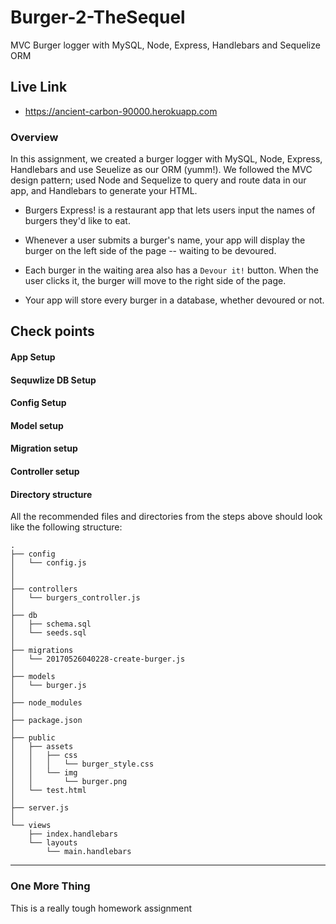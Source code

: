# Burger-2-TheSequel
MVC Burger logger with MySQL, Node, Express, Handlebars and Sequelize ORM

## Live Link
 - https://ancient-carbon-90000.herokuapp.com

### Overview

In this assignment, we created a burger logger with MySQL, Node, Express, Handlebars and use Seuelize as our ORM (yumm!). We followed the MVC design pattern; used Node and Sequelize to query and route data in our app, and Handlebars to generate your HTML.


* Burgers Express! is a restaurant app that lets users input the names of burgers they'd like to eat.

* Whenever a user submits a burger's name, your app will display the burger on the left side of the page -- waiting to be devoured.

* Each burger in the waiting area also has a `Devour it!` button. When the user clicks it, the burger will move to the right side of the page.

* Your app will store every burger in a database, whether devoured or not.


## Check points

#### App Setup

#### Sequwlize DB Setup 

#### Config Setup

#### Model setup

#### Migration setup

#### Controller setup

#### Directory structure

All the recommended files and directories from the steps above should look like the following structure:

```
.
├── config
│   └── config.js
│   
│ 
├── controllers
│   └── burgers_controller.js
│
├── db
│   ├── schema.sql
│   └── seeds.sql
│
├── migrations
│   └── 20170526040228-create-burger.js
│
├── models
│   └── burger.js
│ 
├── node_modules
│ 
├── package.json
│
├── public
│   ├── assets
│   │   ├── css
│   │   │   └── burger_style.css
│   │   └── img
│   │       └── burger.png
│   └── test.html
│
├── server.js
│
└── views
    ├── index.handlebars
    └── layouts
        └── main.handlebars
```

- - -


### One More Thing
This is a really tough homework assignment
